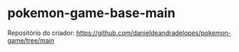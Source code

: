 # pokemon-game-base-main

Repositório do criador: https://github.com/danieldeandradelopes/pokemon-game/tree/main
 
